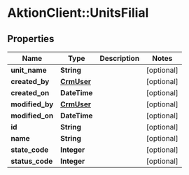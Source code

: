 # AktionClient::UnitsFilial

## Properties
Name | Type | Description | Notes
------------ | ------------- | ------------- | -------------
**unit_name** | **String** |  | [optional] 
**created_by** | [**CrmUser**](CrmUser.md) |  | [optional] 
**created_on** | **DateTime** |  | [optional] 
**modified_by** | [**CrmUser**](CrmUser.md) |  | [optional] 
**modified_on** | **DateTime** |  | [optional] 
**id** | **String** |  | [optional] 
**name** | **String** |  | [optional] 
**state_code** | **Integer** |  | [optional] 
**status_code** | **Integer** |  | [optional] 


